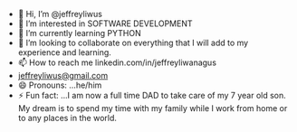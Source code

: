- 👋 Hi, I’m @jeffreyliwus
- 👀 I’m interested in SOFTWARE DEVELOPMENT
- 🌱 I’m currently learning PYTHON
- 💞️ I’m looking to collaborate on everything that I will add to my experience and learning.
- 📫 How to reach me linkedin.com/in/jeffreyliwanagus
- jeffreyliwus@gmail.com
- 😄 Pronouns: ...he/him
- ⚡ Fun fact: ...I am now a full time DAD to take care of my 7 year old son. My dream is to spend my time with my family while I work from home or to any places in the world.

<!---
jeffreyliwus/jeffreyliwus is a ✨ special ✨ repository because its `README.md` (this file) appears on your GitHub profile.
You can click the Preview link to take a look at your changes.
--->
